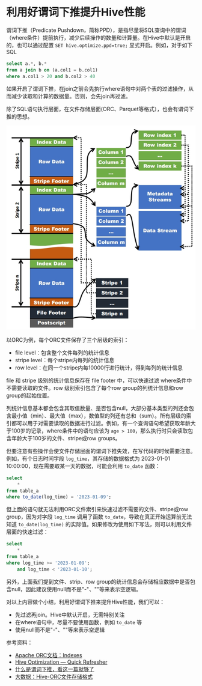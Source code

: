 
# 利用好谓词下推提升Hive性能

谓词下推（Predicate Pushdown，简称PPD），是指尽量将SQL查询中的谓词（where条件）提前执行，减少后续操作的数量和计算量。在Hive中默认是开启的，也可以通过配置 `SET hive.optimize.ppd=true;` 显式开启。例如，对于如下SQL

```sql
select a.*, b.* 
from a join b on (a.col1 = b.col1)
where a.col1 > 20 and b.col2 > 40
```

如果开启了谓词下推，在join之前会先执行where语句中对两个表的过滤操作，从而减少读取和计算的数据量。否则，会先join再过滤。

除了SQL语句执行层面，在文件存储层面(ORC、Parquet等格式），也会有谓词下推的思想。

![orc](./imgs/orc.jpeg)

以ORC为例，每个ORC文件保存了三个层级的索引：

- file level：包含整个文件每列的统计信息
- stripe level：每个stripe内每列的统计信息
- row level：在同一个stripe内每10000行进行统计，得到每列的统计信息

file 和 stripe 级别的统计信息保存在 file footer 中，可以快速过滤 where条件中不需要读取的文件。row 级别索引包含了每个row group的列统计信息和row group的起始位置。

列统计信息基本都会包含其取值数量、是否包含null，大部分基本类型的列还会包含最小值（min）、最大值（max），数值型的列还有总和（sum）。所有层级的索引都可以用于对需要读取的数据进行过滤。例如，有一个查询语句希望获取年龄大于100岁的记录，where条件中的语句应该为 `age > 100`，那么执行时只会读取包含年龄大于100岁的文件、stripe或row groups。

但要注意有些操作会使文件存储层面的谓词下推失效，在写代码的时候需要注意。例如，有个日志时间字段 `log_time`，其存储的数据格式为 2023-01-01 10:00:00，现在需要取某一天的数据，可能会利用 `to_date` 函数：

```sql
select
    * 
from table_a 
where to_date(log_time) = '2023-01-09';
```

但上面的语句就无法利用ORC文件索引来快速过滤不需要的文件、stripe或row group，因为对字段 `log_time` 调用了函数 `to_date`，导致在真正开始运算前无法知道 `to_date(log_time)` 的实际值。如果修改为使用如下写法，则可以利用文件层面的快速过滤：

```sql
select
    * 
from table_a 
where log_time >= '2023-01-09';
    and log_time < '2023-01-10';
```

另外，上面我们提到文件、strip、row group的统计信息会存储相应数据中是否包含null，因此建议使用null而不是"-"、""等来表示空逻辑。

对以上内容做个小结，利用好谓词下推来提升Hive性能，我们可以：

- 先过滤再join。Hive中默认开启，无需特别关注
- 在where语句中，尽量不要使用函数，例如 `to_date` 等
- 使用null而不是"-"、""等来表示空逻辑


参考资料：

- [Apache ORC文档：Indexes](https://orc.apache.org/docs/indexes.html)
- [Hive Optimization — Quick Refresher](https://medium.com/swlh/hive-optimization-quick-refresher-5e596654bc1d)
- [什么是谓词下推，看这一篇就够了](https://www.cnblogs.com/lubians/p/16590243.html)
- [大数据：Hive-ORC文件存储格式](https://www.cnblogs.com/ittangtang/p/7677912.html)
